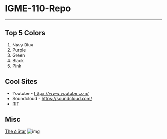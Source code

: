 # IGME-110-Repo

---

## Top 5 Colors
1. Navy Blue
2. Purple
3. Green
4. Black
5. Pink

## Cool Sites
- Youtube - https://www.youtube.com/
- Soundcloud - https://soundcloud.com/
- [RIT](https://www.rit.edu/)

## Misc
[The☆Star](https://souleater.fandom.com/wiki/Black%E2%98%86Star)
![img](https://i.pinimg.com/736x/88/a8/13/88a8135afd22ca8f102e4092ce49415b.jpg)
